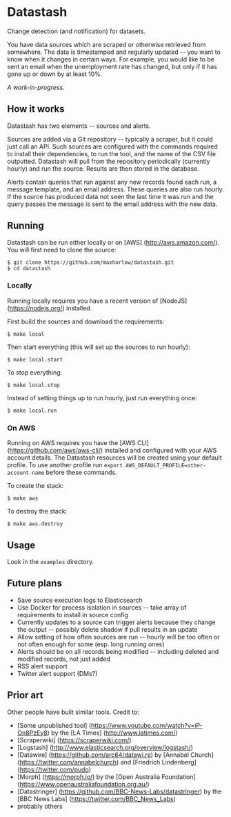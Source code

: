 Datastash
=========

Change detection (and notification) for datasets.

You have data sources which are scraped or otherwise retrieved from somewhere. The data is timestamped and regularly updated -- you want to know when it changes in certain ways. For example, you would like to be sent an email when the unemployment rate has changed, but only if it has gone up or down by at least 10%.

*A work-in-progress.*


How it works
------------

Datastash has two elements -- sources and alerts.

Sources are added via a Git repository -- typically a scraper, but it could just call an API. Such sources are configured with the commands required to install their dependencies, to run the tool, and the name of the CSV file outputted. Datastash will pull from the repository periodically (currently hourly) and run the source. Results are then stored in the database.

Alerts contain queries that run against any new records found each run, a message template, and an email address. These queries are also run hourly. If the source has produced data not seen the last time it was run and the query passes the message is sent to the email address with the new data.


Running
-------

Datastash can be run either locally or on [AWS] (http://aws.amazon.com/). You will first need to clone the source:

    $ git clone https://github.com/maxharlow/datastash.git
    $ cd datastash

### Locally

Running locally requires you have a recent version of [NodeJS] (https://nodejs.org/) installed.

First build the sources and download the requirements:

    $ make local

Then start everything (this will set up the sources to run hourly):

    $ make local.start

To stop everything:

    $ make local.stop

Instead of setting things up to run hourly, just run everything once:

    $ make local.run


### On AWS

Running on AWS requires you have the [AWS CLI] (https://github.com/aws/aws-cli/) installed and configured with your AWS account details. The Datastash resources will be created using your default profile. To use another profile run `export AWS_DEFAULT_PROFILE=other-account-name` before these commands.

To create the stack:

    $ make aws

To destroy the stack:

    $ make aws.destroy


Usage
-----

Look in the `examples` directory.


Future plans
------------

* Save source execution logs to Elasticsearch
* Use Docker for process isolation in sources -- take array of requirements to install in source config
* Currently updates to a source can trigger alerts because they change the output -- possibly delete shadow if pull results in an update
* Allow setting of how often sources are run -- hourly will be too often or not often enough for some (esp. long running ones)
* Alerts should be on all records being modified -- including deleted and modified records, not just added
* RSS alert support
* Twitter alert support (DMs?)


Prior art
---------

Other people have built similar tools. Credit to:

* [Some unpublished tool] (https://www.youtube.com/watch?v=iP-On8PzEy8) by the [LA Times] (http://www.latimes.com/)
* [Scraperwiki] (https://scraperwiki.com/)
* [Logstash] (http://www.elasticsearch.org/overview/logstash/)
* [Datawire] (https://github.com/arc64/datawi.re) by [Annabel Church] (https://twitter.com/annabelchurch) and [Friedrich Lindenberg] (https://twitter.com/pudo)
* [Morph] (https://morph.io/) by the [Open Australia Foundation] (https://www.openaustraliafoundation.org.au/)
* [Datastringer] (https://github.com/BBC-News-Labs/datastringer) by the [BBC News Labs] (https://twitter.com/BBC_News_Labs)
* probably others
